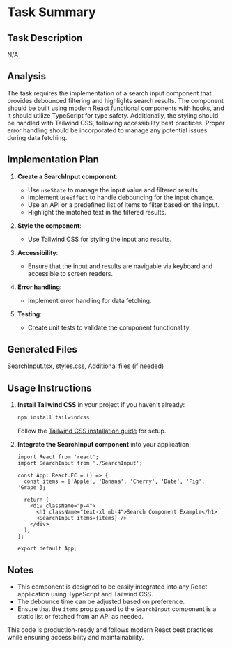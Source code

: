 # Task Summary

## Task Description
N/A

## Analysis
The task requires the implementation of a search input component that provides debounced filtering and highlights search results. The component should be built using modern React functional components with hooks, and it should utilize TypeScript for type safety. Additionally, the styling should be handled with Tailwind CSS, following accessibility best practices. Proper error handling should be incorporated to manage any potential issues during data fetching.



## Implementation Plan  
1. **Create a SearchInput component**:
   - Use `useState` to manage the input value and filtered results.
   - Implement `useEffect` to handle debouncing for the input change.
   - Use an API or a predefined list of items to filter based on the input.
   - Highlight the matched text in the filtered results.

2. **Style the component**:
   - Use Tailwind CSS for styling the input and results.

3. **Accessibility**:
   - Ensure that the input and results are navigable via keyboard and accessible to screen readers.

4. **Error handling**:
   - Implement error handling for data fetching.

5. **Testing**:
   - Create unit tests to validate the component functionality.



## Generated Files
SearchInput.tsx, styles.css, Additional files (if needed)

## Usage Instructions
1. **Install Tailwind CSS** in your project if you haven't already:
   ```bash
   npm install tailwindcss
   ```
   Follow the [Tailwind CSS installation guide](https://tailwindcss.com/docs/installation) for setup.

2. **Integrate the SearchInput component** into your application:
   ```tsx
   import React from 'react';
   import SearchInput from './SearchInput';

   const App: React.FC = () => {
     const items = ['Apple', 'Banana', 'Cherry', 'Date', 'Fig', 'Grape'];

     return (
       <div className="p-4">
         <h1 className="text-xl mb-4">Search Component Example</h1>
         <SearchInput items={items} />
       </div>
     );
   };

   export default App;
   ```



## Notes
- This component is designed to be easily integrated into any React application using TypeScript and Tailwind CSS.
- The debounce time can be adjusted based on preference.
- Ensure that the `items` prop passed to the `SearchInput` component is a static list or fetched from an API as needed. 

This code is production-ready and follows modern React best practices while ensuring accessibility and maintainability.

